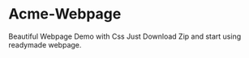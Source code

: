 # Acme-Webpage
Beautiful Webpage Demo with Css
Just Download Zip and start using readymade webpage.
